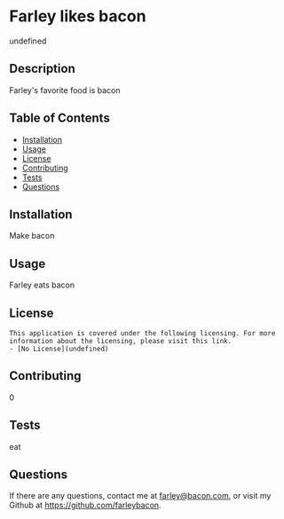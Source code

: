 # Farley likes bacon
  undefined

  ## Description
  Farley's favorite food is bacon

  

  ## Table of Contents 
  -  [Installation](#installation)
  - [Usage](#usage)
  - [License](#license)
  - [Contributing](#contributing)
  - [Tests](#test)
  - [Questions](#questions)


  

  ## Installation
  Make bacon

  

  ## Usage
  Farley eats bacon
  


  
   ## License
    This application is covered under the following licensing. For more information about the licensing, please visit this link. 
    - [No License](undefined)

  

  ## Contributing 
  0
  

  ## Tests
  eat 
  

  ## Questions 

  If there are any questions, contact me at farley@bacon.com, or visit my Github at https://github.com/farleybacon.

  

